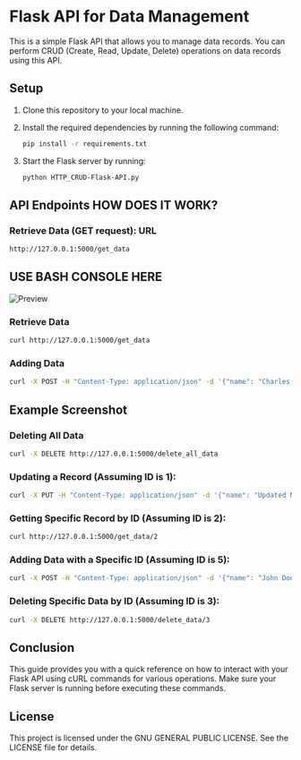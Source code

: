 # Flask API for Data Management

This is a simple Flask API that allows you to manage data records. You can perform CRUD (Create, Read, Update, Delete) operations on data records using this API.

## Setup

1. Clone this repository to your local machine.

2. Install the required dependencies by running the following command:

    ```bash
    pip install -r requirements.txt
    ```

3. Start the Flask server by running:

    ```bash
    python HTTP_CRUD-Flask-API.py
    ```

## API Endpoints HOW DOES IT WORK?

### Retrieve Data (GET request): URL
```bash
http://127.0.0.1:5000/get_data
```
## USE BASH CONSOLE HERE
![Preview](https://github.com/CharlesFabicki/Simple.HTTP.CRUD.REST.API.using.Flask/assets/103677730/c575ec32-2e76-4cd1-8f7e-478f133563ae)

### Retrieve Data
```bash
curl http://127.0.0.1:5000/get_data
```
### Adding Data 
```bash
curl -X POST -H "Content-Type: application/json" -d '{"name": "Charles Fabicki", "age": 26}' http://127.0.0.1:5000/add_data
```
## Example Screenshot

### Deleting All Data 
```bash
curl -X DELETE http://127.0.0.1:5000/delete_all_data
```
### Updating a Record (Assuming ID is 1):
```bash
curl -X PUT -H "Content-Type: application/json" -d '{"name": "Updated Name", "age": 30}' http://127.0.0.1:5000/update_data/1
```
### Getting Specific Record by ID (Assuming ID is 2):
```bash
curl http://127.0.0.1:5000/get_data/2
```
### Adding Data with a Specific ID (Assuming ID is 5):
```bash
curl -X POST -H "Content-Type: application/json" -d '{"name": "John Doe", "age": 35, "id": 5}' http://127.0.0.1:5000/add_data
```
### Deleting Specific Data by ID (Assuming ID is 3):
```bash
curl -X DELETE http://127.0.0.1:5000/delete_data/3
```
## Conclusion
This guide provides you with a quick reference on how to interact with your Flask API using cURL commands for various operations. Make sure your Flask server is running before executing these commands.

## License
This project is licensed under the GNU GENERAL PUBLIC LICENSE. See the LICENSE file for details.

